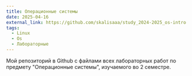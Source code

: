 ```yaml
---
title: Операционные системы
date: 2025-04-16
external_link: https://github.com/skalisaaa/study_2024-2025_os-intro
tags:
  - Linux
  - Os
  - Лабораторные
---
```


Мой репозиторий в Github с файлами всех лабораторных работ по предмету "Операционные системы", изучаемого во 2 семестре.

<!--more-->
